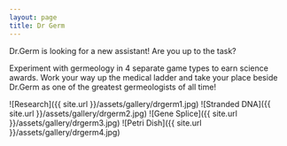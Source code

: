 ```yaml
---
layout: page
title: Dr Germ
---
```

Dr.Germ is looking for a new assistant! Are you up to the task?

Experiment with germeology in 4 separate game types to earn science awards. Work your way up the medical ladder and take your place beside Dr.Germ as one of the greatest germeologists of all time!

<div class="gallery" markdown="1">

![Research]({{ site.url }}/assets/gallery/drgerm1.jpg)
![Stranded DNA]({{ site.url }}/assets/gallery/drgerm2.jpg)
![Gene Splice]({{ site.url }}/assets/gallery/drgerm3.jpg)
![Petri Dish]({{ site.url }}/assets/gallery/drgerm4.jpg)

</div>
